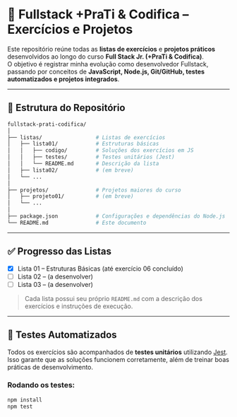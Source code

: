 # 🚀 Fullstack +PraTi & Codifica – Exercícios e Projetos

Este repositório reúne todas as **listas de exercícios** e **projetos práticos** desenvolvidos ao longo do curso **Full Stack Jr. (+PraTi & Codifica)**.  
O objetivo é registrar minha evolução como desenvolvedor Fullstack, passando por conceitos de **JavaScript, Node.js, Git/GitHub, testes automatizados e projetos integrados**.

---

## 📂 Estrutura do Repositório

```bash
fullstack-prati-codifica/
│
├── listas/                 # Listas de exercícios
│   ├── lista01/            # Estruturas básicas
│   │   ├── codigo/         # Soluções dos exercícios em JS
│   │   ├── testes/         # Testes unitários (Jest)
│   │   └── README.md       # Descrição da lista
│   ├── lista02/            # (em breve)
│   └── ...
│
├── projetos/               # Projetos maiores do curso
│   ├── projeto01/          # (em breve)
│   └── ...
│
├── package.json            # Configurações e dependências do Node.js
└── README.md               # Este documento
```
---

## ✅ Progresso das Listas

- [x] Lista 01 – Estruturas Básicas (até exercício 06 concluído)  
- [ ] Lista 02 – (a desenvolver)  
- [ ] Lista 03 – (a desenvolver)  

> Cada lista possui seu próprio `README.md` com a descrição dos exercícios e instruções de execução.

---

## 🧪 Testes Automatizados

Todos os exercícios são acompanhados de **testes unitários** utilizando [Jest](https://jestjs.io/).  
Isso garante que as soluções funcionem corretamente, além de treinar boas práticas de desenvolvimento.

### Rodando os testes:

```bash
npm install
npm test
```
